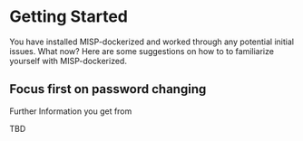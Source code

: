 # Getting Started


You have installed MISP-dockerized and worked through any potential initial issues. What now? Here are some
suggestions on how to to familiarize yourself with MISP-dockerized.

## Focus first on password changing

Further Information you get from 

TBD